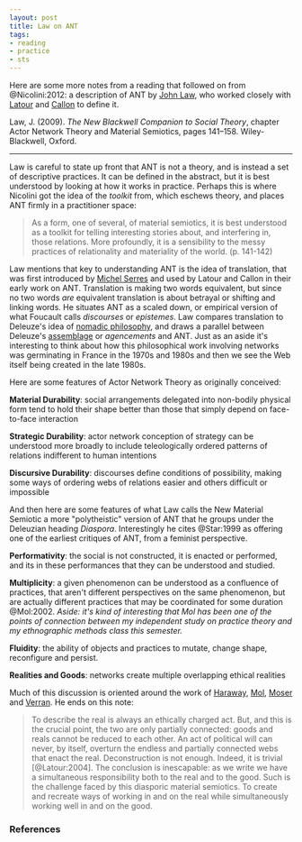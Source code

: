 ```yaml
---
layout: post
title: Law on ANT
tags:
- reading
- practice
- sts
---
```


Here are some more notes from a reading that followed on from @Nicolini:2012: a
description of ANT by [John Law], who worked closely with [Latour] and [Callon]
to define it.

Law, J. (2009). *The New Blackwell Companion to Social Theory*, chapter Actor
Network Theory and Material Semiotics, pages 141–158. Wiley-Blackwell, Oxford.

---

Law is careful to state up front that ANT is not a theory, and is instead a set
of descriptive practices. It can be defined in the abstract, but it is best
understood by looking at how it works in practice. Perhaps this is where
Nicolini got the idea of the *toolkit* from, which eschews theory, and places
ANT firmly in a practitioner space:

> As a form, one of several, of material semiotics, it is best understood as a
> toolkit for telling interesting stories about, and interfering in, those
> relations. More profoundly, it is a sensibility to the messy practices of
> relationality and materiality of the world. (p. 141-142)

Law mentions that key to understanding ANT is the idea of translation, that was
first introduced by [Michel Serres] and used by Latour and Callon in their early
work on ANT. Translation is making two words equivalent, but since no two words
*are* equivalent translation is about betrayal or shifting and linking words. He
situates ANT as a scaled down, or empirical version of what Foucault calls
*discourses* or *epistemes*. Law compares translation to Deleuze's idea of
[nomadic philosophy], and draws a parallel between Deleuze's [assemblage] or
*agencements* and ANT. Just as an aside it's interesting to think about how this
philosophical work involving networks was germinating in France in the 1970s and
1980s and then we see the Web itself being created in the late 1980s.

Here are some features of Actor Network Theory as originally conceived:

**Material Durability**: social arrangements delegated into non-bodily physical
form tend to hold their shape better than those that simply depend on
face-to-face interaction

**Strategic Durability**: actor network conception of strategy can be understood
more broadly to include teleologically ordered patterns of relations indifferent
to human intentions

**Discursive Durability**: discourses define conditions of possibility, making
some ways of ordering webs of relations easier and others difficult or
impossible

And then here are some features of what Law calls the New Material Semiotic a
more "polytheistic" version of ANT that he groups under the Deleuzian heading
*Diaspora*. Interestingly he cites @Star:1999 as offering one of the earliest
critiques of ANT, from a feminist perspective.

**Performativity**: the social is not constructed, it is enacted or performed,
and its in these performances that they can be understood and studied.

**Multiplicity**: a given phenomenon can be understood as a confluence of
practices, that aren't different perspectives on the same phenomenon, but are
actually different practices that may be coordinated for some duration
@Mol:2002. *Aside: it's kind of interesting that Mol has been one of the points
of connection between my independent study on practice theory and my
ethnographic methods class this semester.*

**Fluidity**: the ability of objects and practices to mutate, change shape,
reconfigure and persist.

**Realities and Goods**: networks create multiple overlapping ethical realities

Much of this discussion is oriented around the work of [Haraway], [Mol], [Moser]
and [Verran]. He ends on this note:

> To describe the real is always an ethically charged act. But, and this is the
> crucial point, the two are only partially connected: goods and reals cannot be
> reduced to each other. An act of political will can never, by itself, overturn
> the endless and partially connected webs that enact the real. Deconstruction
> is not enough. Indeed, it is trivial [@Latour:2004]. The conclusion is
> inescapable: as we write we have a simultaneous responsibility both to the
> real and to the good. Such is the challenge faced by this diasporic material
> semiotics. To create and recreate ways of working in and on the real while
> simultaneously working well in and on the good.

### References

[Michel Serres]: https://en.wikipedia.org/wiki/Michel_Serres
[Verran]: https://en.wikipedia.org/wiki/Helen_Verran
[Moser]: https://www.researchgate.net/profile/Ingunn_Moser
[Haraway]: https://en.wikipedia.org/wiki/Donna_Haraway
[John Law]: https://en.wikipedia.org/wiki/John_Law_(sociologist)
[Callon]: https://en.wikipedia.org/wiki/Michel_Callon
[Latour]: https://en.wikipedia.org/wiki/Bruno_Latour
[nomadic philosophy]: https://en.wikipedia.org/wiki/Rhizome_(philosophy)
[Mol]: https://en.wikipedia.org/wiki/Annemarie_Mol
[assemblage]: https://en.wikipedia.org/wiki/Assemblage_(philosophy)
